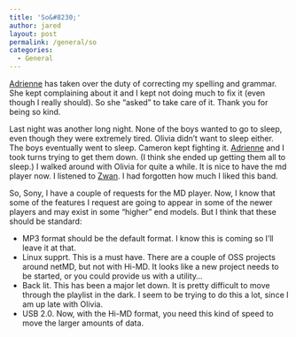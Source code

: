 ```yaml
---
title: 'So&#8230;'
author: jared
layout: post
permalink: /general/so
categories:
  - General
---
```

[Adrienne][1] has taken over the duty of correcting my spelling and grammar. She kept complaining about it and I kept not doing much to fix it (even though I really should). So she &#8220;asked&#8221; to take care of it. Thank you for being so kind.

Last night was another long night. None of the boys wanted to go to sleep, even though they were extremely tired. Olivia didn&#8217;t want to sleep either. The boys eventually went to sleep. Cameron kept fighting it. [Adrienne][1] and I took turns trying to get them down. (I think she ended up getting them all to sleep.) I walked around with Olivia for quite a while. It is nice to have the md player now. I listened to [Zwan][2]. I had forgotten how much I liked this band.

So, Sony, I have a couple of requests for the MD player. Now, I know that some of the features I request are going to appear in some of the newer players and may exist in some &#8220;higher&#8221; end models. But I think that these should be standard:

*   MP3 format should be the default format. I know this is coming so I&#8217;ll leave it at that.
*   Linux supprt. This is a must have. There are a couple of OSS projects around netMD, but not with Hi-MD. It looks like a new project needs to be started, or you could provide us with a utility&#8230;
*   Back lit. This has been a major let down. It is pretty difficult to move through the playlist in the dark. I seem to be trying to do this a lot, since I am up late with Olivia.
*   USB 2.0. Now, with the Hi-MD format, you need this kind of speed to move the larger amounts of data.

 [1]: http://adrienne.ottleys.net
 [2]: http://www.poetsofzwan.com/?media_main=biglist